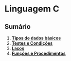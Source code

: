 # Linguagem C

## Sumário

1. [**Tipos de dados básicos**](./Tipos%20de%20dados%20basicos/TIPOS_DE_DADOS_BASICOS.md)
2. [**Testes e Condições**](./Testes%20e%20Condições/CONDIÇÕES.md)
3. [**Laços**](./Laços/LAÇOS.md)
4. [**Funções e Procedimentos**](./Funções%20e%20Procedimentos/FUNCAO_PROCEDIMENTO.md)